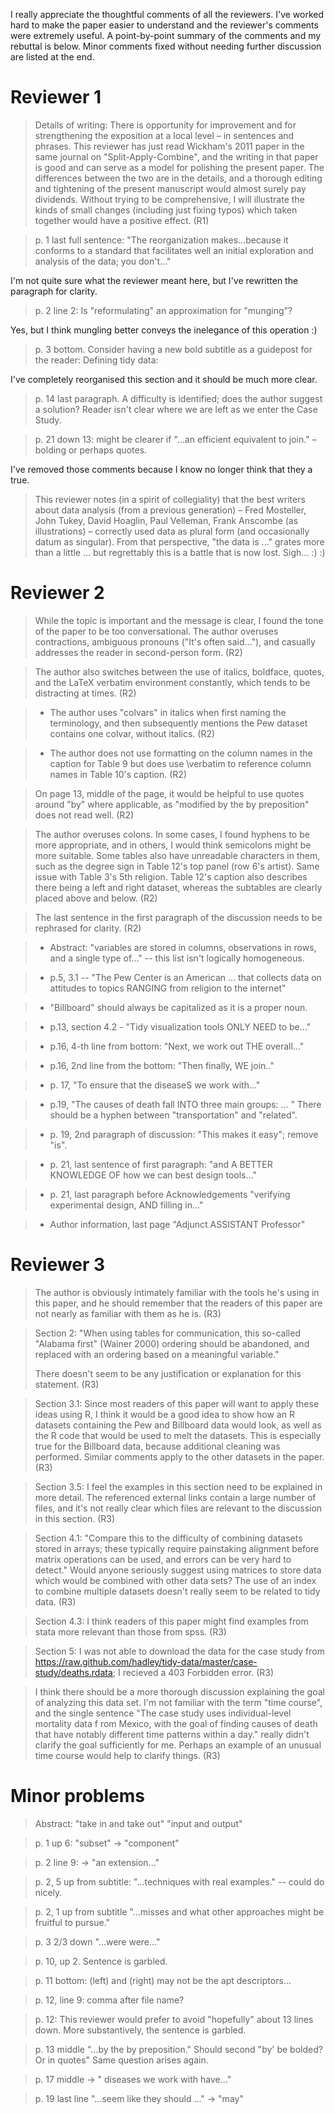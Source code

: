 I really appreciate the thoughtful comments of all the reviewers. I've worked
hard to make the paper easier to understand and the reviewer's comments were
extremely useful.  A point-by-point summary of the comments and my rebuttal
is below. Minor comments fixed without needing further discussion are listed
at the end.

# Reviewer 1

> Details of writing: There is opportunity for improvement and for 
> strengthening the exposition at a local level – in sentences and phrases. 
> This reviewer has just read Wickham's 2011 paper in the same journal on
> "Split-Apply-Combine", and the writing in that paper is good and can serve 
> as a model for polishing the present paper. The differences between the two 
> are in the details, and a thorough editing and tightening of the present 
> manuscript would almost surely pay dividends. Without trying to be 
> comprehensive, I will illustrate the kinds of small changes (including 
> just fixing typos) which taken together would have a positive effect. (R1)

> p. 1 last full sentence: "The reorganization makes...because it conforms to 
> a standard that facilitates well an initial exploration and analysis of the 
> data; you don't..."

I'm not quite sure what the reviewer meant here, but I've rewritten the 
paragraph for clarity.

> p. 2 line 2: Is "reformulating" an approximation for "munging"?

Yes, but I think mungling better conveys the inelegance of this operation :)

> p. 3 bottom. Consider having a new bold subtitle as a guidepost for the 
> reader: Defining tidy data:

I've completely reorganised this section and it should be much more clear.

> p. 14 last paragraph. A difficulty is identified; does the author suggest 
> a solution? Reader isn't clear where we are left as we enter the Case Study.

> p. 21 down 13: might be clearer if "...an efficient equivalent to join." 
> – bolding or perhaps quotes.

I've removed those comments because I know no longer think that they a true.

> This reviewer notes (in a spirit of collegiality) that the best writers about 
> data analysis (from a previous generation) – Fred Mosteller, John Tukey,
> David Hoaglin, Paul Velleman, Frank Anscombe (as illustrations) – correctly 
> used data as plural form (and occasionally datum as singular). From that 
> perspective, "the data is ..." grates more than a little ... but 
> regrettably this is a battle that is now lost. Sigh... :) :)


# Reviewer 2

> While the topic is important and the message is clear, I found the tone of
> the paper to be too conversational. The author overuses contractions,
> ambiguous pronouns ("It's often said..."), and casually addresses the reader 
> in second-person form. (R2)

> The author also switches between the use of italics, boldface, quotes, and 
> the LaTeX verbatim environment constantly, which tends to be distracting 
> at times. (R2)

> - The author uses "colvars" in italics when first naming the terminology, and 
> then subsequently mentions the Pew dataset contains one colvar, without 
> italics. (R2)

> - The author does not use formatting on the column names in the caption for 
> Table 9 but does use \verbatim to reference column names in Table 10's 
> caption. (R2)

> On page 13, middle of the page, it would be helpful to use quotes around 
> "by" where applicable, as "modified by the by preposition" does not read well.
> (R2)

> The author overuses colons. In some cases, I found hyphens to be more 
> appropriate, and in others, I would think semicolons might be more suitable.
> Some tables also have unreadable characters in them, such as the degree sign 
> in Table 12's top panel (row 6's artist). Same issue with Table 3's 5th 
> religion. Table 12's caption also describes there being a left and right 
> dataset, whereas the subtables are clearly placed above and below.
> (R2)

> The last sentence in the first paragraph of the discussion needs to be 
> rephrased for clarity.
> (R2)

> - Abstract: "variables are stored in columns, observations in rows, and a 
> single type of..." -- this list isn't logically homogeneous.

> - p.5, 3.1 -- "The Pew Center is an American ... that collects data on 
> attitudes to topics RANGING from religion to the internet"

> - "Billboard" should always be capitalized as it is a proper noun. 

> - p.13, section 4.2 - "Tidy visualization tools ONLY NEED to be..." 

> - p.16, 4-th line from bottom: "Next, we work out THE overall..." 

> - p.16, 2nd line from the bottom: "Then finally, WE join.."

> - p. 17, "To ensure that the diseaseS we work with..."

> - p.19, "The causes of death fall INTO three main groups: ... " There should 
> be a hyphen between "transportation" and "related".

> - p. 19, 2nd paragraph of discussion: "This makes it easy"; remove "is".

> - p. 21, last sentence of first paragraph: "and A BETTER KNOWLEDGE OF how 
> we can best design tools..."

> - p. 21, last paragraph before Acknowledgements "verifying experimental 
> design, AND filling in..."

> - Author information, last page "Adjunct ASSISTANT Professor"

# Reviewer 3

> The author is obviously intimately familiar with the tools he's using in 
> this paper, and he should remember that the readers of this paper are not 
> nearly as familiar with them as he is. (R3)

> Section 2: "When using tables for communication, this so-called 
> "Alabama first" (Wainer 2000) ordering should be abandoned, and replaced 
> with an ordering based on a meaningful variable."
> 
> There doesn't seem to be any justification or explanation for this statement.
> (R3)

> Section 3.1: Since most readers of this paper will want to apply these ideas 
> using R, I think it would be a good idea to show how an R datasets containing 
> the Pew and Billboard data would look, as well as the R code that would be 
> used to melt the datasets. This is especially true for the Billboard data, 
> because additional cleaning was performed. Similar comments apply to the 
> other datasets in the paper. (R3)

> Section 3.5: I feel the examples in this section need to be explained in 
> more detail. The referenced external links contain a large number of files, 
> and it's not really clear which files are relevant to the discussion in this 
> section. (R3)

> Section 4.1: "Compare this to the difficulty of combining datasets stored in 
> arrays; these typically require painstaking alignment before matrix 
> operations can be used, and errors can be very hard to detect."
> Would anyone seriously suggest using matrices to store data which would be 
> combined with other data sets? The use of an index to combine multiple 
> datasets doesn't really seem to be related to tidy data. (R3)

> Section 4.3: I think readers of this paper might find examples from stata 
> more relevant than those from spss. (R3)

> Section 5: I was not able to download the data for the case study from 
> https://raw.github.com/hadley/tidy-data/master/case-study/deaths.rdata; 
> I recieved a 403 Forbidden error. (R3)

> I think there should be a more thorough discussion explaining the goal of 
> analyzing this data set. I'm not familiar with the term "time course", and 
> the single sentence "The case study uses individual-level mortality data f
> rom Mexico, with the goal of finding causes of death that have notably 
> different time patterns within a day." really didn't clarify the goal 
> sufficiently for me. Perhaps an example of an unusual time course would help 
> to clarify things. (R3)

# Minor problems

> Abstract: "take in and take out" "input and output"

> p. 1 up 6: "subset" -> "component"

> p. 2 line 9: -> "an extension..."

> p. 2, 5 up from subtitle: "...techniques with real examples." -- could do 
> nicely.

> p. 2, 1 up from subtitle "...misses and what other approaches might be 
> fruitful to pursue."

> p. 3 2/3 down "...were were..."

> p. 10, up 2. Sentence is garbled.

> p. 11 bottom: (left) and (right) may not be the apt descriptors... 

> p. 12, line 9: comma after file name?

> p. 12: This reviewer would prefer to avoid "hopefully" about 13 lines down. 
> More substantively, the sentence is garbled.


> p. 13 middle "...by the by preposition." Should second "by' be bolded? Or in 
> quotes" Same question arises again.

> p. 17 middle -> " diseases we work with have..." 

> p. 19 last line "...seem like they should ..." -> "may" 

